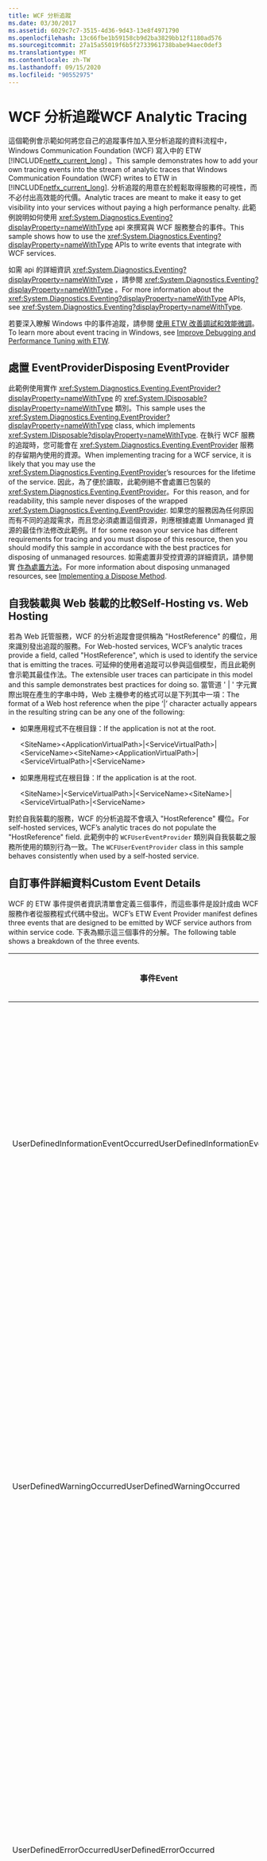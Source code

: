 ```yaml
---
title: WCF 分析追蹤
ms.date: 03/30/2017
ms.assetid: 6029c7c7-3515-4d36-9d43-13e8f4971790
ms.openlocfilehash: 13c66fbe1b59158cb9d2ba3829bb12f1180ad576
ms.sourcegitcommit: 27a15a55019f6b5f2733961738babe94aec0def3
ms.translationtype: MT
ms.contentlocale: zh-TW
ms.lasthandoff: 09/15/2020
ms.locfileid: "90552975"
---
```

# <a name="wcf-analytic-tracing"></a><span data-ttu-id="84030-102">WCF 分析追蹤</span><span class="sxs-lookup"><span data-stu-id="84030-102">WCF Analytic Tracing</span></span>
<span data-ttu-id="84030-103">這個範例會示範如何將您自己的追蹤事件加入至分析追蹤的資料流程中，Windows Communication Foundation (WCF) 寫入中的 ETW [!INCLUDE[netfx_current_long](../../../../includes/netfx-current-long-md.md)] 。</span><span class="sxs-lookup"><span data-stu-id="84030-103">This sample demonstrates how to add your own tracing events into the stream of analytic traces that Windows Communication Foundation (WCF) writes to ETW in [!INCLUDE[netfx_current_long](../../../../includes/netfx-current-long-md.md)].</span></span> <span data-ttu-id="84030-104">分析追蹤的用意在於輕鬆取得服務的可視性，而不必付出高效能的代價。</span><span class="sxs-lookup"><span data-stu-id="84030-104">Analytic traces are meant to make it easy to get visibility into your services without paying a high performance penalty.</span></span> <span data-ttu-id="84030-105">此範例說明如何使用 <xref:System.Diagnostics.Eventing?displayProperty=nameWithType> api 來撰寫與 WCF 服務整合的事件。</span><span class="sxs-lookup"><span data-stu-id="84030-105">This sample shows how to use the <xref:System.Diagnostics.Eventing?displayProperty=nameWithType> APIs to write events that integrate with WCF services.</span></span>  
  
 <span data-ttu-id="84030-106">如需 api 的詳細資訊 <xref:System.Diagnostics.Eventing?displayProperty=nameWithType> ，請參閱 <xref:System.Diagnostics.Eventing?displayProperty=nameWithType> 。</span><span class="sxs-lookup"><span data-stu-id="84030-106">For more information about the <xref:System.Diagnostics.Eventing?displayProperty=nameWithType> APIs, see <xref:System.Diagnostics.Eventing?displayProperty=nameWithType>.</span></span>  
  
 <span data-ttu-id="84030-107">若要深入瞭解 Windows 中的事件追蹤，請參閱 [使用 ETW 改善調試和效能微調](/archive/msdn-magazine/2007/april/event-tracing-improve-debugging-and-performance-tuning-with-etw)。</span><span class="sxs-lookup"><span data-stu-id="84030-107">To learn more about event tracing in Windows, see [Improve Debugging and Performance Tuning with ETW](/archive/msdn-magazine/2007/april/event-tracing-improve-debugging-and-performance-tuning-with-etw).</span></span>  
  
## <a name="disposing-eventprovider"></a><span data-ttu-id="84030-108">處置 EventProvider</span><span class="sxs-lookup"><span data-stu-id="84030-108">Disposing EventProvider</span></span>  
 <span data-ttu-id="84030-109">此範例使用實作 <xref:System.Diagnostics.Eventing.EventProvider?displayProperty=nameWithType> 的 <xref:System.IDisposable?displayProperty=nameWithType> 類別。</span><span class="sxs-lookup"><span data-stu-id="84030-109">This sample uses the <xref:System.Diagnostics.Eventing.EventProvider?displayProperty=nameWithType> class, which implements <xref:System.IDisposable?displayProperty=nameWithType>.</span></span> <span data-ttu-id="84030-110">在執行 WCF 服務的追蹤時，您可能會在 <xref:System.Diagnostics.Eventing.EventProvider> 服務的存留期內使用的資源。</span><span class="sxs-lookup"><span data-stu-id="84030-110">When implementing tracing for a WCF service, it is likely that you may use the <xref:System.Diagnostics.Eventing.EventProvider>’s resources for the lifetime of the service.</span></span> <span data-ttu-id="84030-111">因此，為了便於讀取，此範例絕不會處置已包裝的 <xref:System.Diagnostics.Eventing.EventProvider>。</span><span class="sxs-lookup"><span data-stu-id="84030-111">For this reason, and for readability, this sample never disposes of the wrapped <xref:System.Diagnostics.Eventing.EventProvider>.</span></span> <span data-ttu-id="84030-112">如果您的服務因為任何原因而有不同的追蹤需求，而且您必須處置這個資源，則應根據處置 Unmanaged 資源的最佳作法修改此範例。</span><span class="sxs-lookup"><span data-stu-id="84030-112">If for some reason your service has different requirements for tracing and you must dispose of this resource, then you should modify this sample in accordance with the best practices for disposing of unmanaged resources.</span></span> <span data-ttu-id="84030-113">如需處置非受控資源的詳細資訊，請參閱實 [作為處置方法](../../../standard/garbage-collection/implementing-dispose.md)。</span><span class="sxs-lookup"><span data-stu-id="84030-113">For more information about disposing unmanaged resources, see [Implementing a Dispose Method](../../../standard/garbage-collection/implementing-dispose.md).</span></span>  
  
## <a name="self-hosting-vs-web-hosting"></a><span data-ttu-id="84030-114">自我裝載與 Web 裝載的比較</span><span class="sxs-lookup"><span data-stu-id="84030-114">Self-Hosting vs. Web Hosting</span></span>  
 <span data-ttu-id="84030-115">若為 Web 託管服務，WCF 的分析追蹤會提供稱為 "HostReference" 的欄位，用來識別發出追蹤的服務。</span><span class="sxs-lookup"><span data-stu-id="84030-115">For Web-hosted services, WCF’s analytic traces provide a field, called "HostReference", which is used to identify the service that is emitting the traces.</span></span> <span data-ttu-id="84030-116">可延伸的使用者追蹤可以參與這個模型，而且此範例會示範其最佳作法。</span><span class="sxs-lookup"><span data-stu-id="84030-116">The extensible user traces can participate in this model and this sample demonstrates best practices for doing so.</span></span> <span data-ttu-id="84030-117">當管道 ' &#124; ' 字元實際出現在產生的字串中時，Web 主機參考的格式可以是下列其中一項：</span><span class="sxs-lookup"><span data-stu-id="84030-117">The format of a Web host reference when the pipe ‘&#124;’ character actually appears in the resulting string can be any one of the following:</span></span>  
  
- <span data-ttu-id="84030-118">如果應用程式不在根目錄：</span><span class="sxs-lookup"><span data-stu-id="84030-118">If the application is not at the root.</span></span>  
  
     <span data-ttu-id="84030-119">\<SiteName>\<ApplicationVirtualPath>&#124;\<ServiceVirtualPath>&#124;\<ServiceName></span><span class="sxs-lookup"><span data-stu-id="84030-119">\<SiteName>\<ApplicationVirtualPath>&#124;\<ServiceVirtualPath>&#124;\<ServiceName></span></span>  
  
- <span data-ttu-id="84030-120">如果應用程式在根目錄：</span><span class="sxs-lookup"><span data-stu-id="84030-120">If the application is at the root.</span></span>  
  
     <span data-ttu-id="84030-121">\<SiteName>&#124;\<ServiceVirtualPath>&#124;\<ServiceName></span><span class="sxs-lookup"><span data-stu-id="84030-121">\<SiteName>&#124;\<ServiceVirtualPath>&#124;\<ServiceName></span></span>  
  
 <span data-ttu-id="84030-122">對於自我裝載的服務，WCF 的分析追蹤不會填入 "HostReference" 欄位。</span><span class="sxs-lookup"><span data-stu-id="84030-122">For self-hosted services, WCF’s analytic traces do not populate the "HostReference" field.</span></span> <span data-ttu-id="84030-123">此範例中的 `WCFUserEventProvider` 類別與自我裝載之服務所使用的類別行為一致。</span><span class="sxs-lookup"><span data-stu-id="84030-123">The `WCFUserEventProvider` class in this sample behaves consistently when used by a self-hosted service.</span></span>  
  
## <a name="custom-event-details"></a><span data-ttu-id="84030-124">自訂事件詳細資料</span><span class="sxs-lookup"><span data-stu-id="84030-124">Custom Event Details</span></span>  
 <span data-ttu-id="84030-125">WCF 的 ETW 事件提供者資訊清單會定義三個事件，而這些事件是設計成由 WCF 服務作者從服務程式代碼中發出。</span><span class="sxs-lookup"><span data-stu-id="84030-125">WCF’s ETW Event Provider manifest defines three events that are designed to be emitted by WCF service authors from within service code.</span></span> <span data-ttu-id="84030-126">下表為顯示這三個事件的分解。</span><span class="sxs-lookup"><span data-stu-id="84030-126">The following table shows a breakdown of the three events.</span></span>  
  
|<span data-ttu-id="84030-127">事件</span><span class="sxs-lookup"><span data-stu-id="84030-127">Event</span></span>|<span data-ttu-id="84030-128">描述</span><span class="sxs-lookup"><span data-stu-id="84030-128">Description</span></span>|<span data-ttu-id="84030-129">事件識別碼</span><span class="sxs-lookup"><span data-stu-id="84030-129">Event ID</span></span>|  
|-----------|-----------------|--------------|  
|<span data-ttu-id="84030-130">UserDefinedInformationEventOccurred</span><span class="sxs-lookup"><span data-stu-id="84030-130">UserDefinedInformationEventOccurred</span></span>|<span data-ttu-id="84030-131">在服務中發生需要注意但不是問題的事件，發出此事件。</span><span class="sxs-lookup"><span data-stu-id="84030-131">Emit this event when something of note happens in your service that is not a problem.</span></span> <span data-ttu-id="84030-132">例如，您可能會在成功呼叫資料庫之後發出事件。</span><span class="sxs-lookup"><span data-stu-id="84030-132">For example, you might emit an event after successfully making a call to a database.</span></span>|<span data-ttu-id="84030-133">301</span><span class="sxs-lookup"><span data-stu-id="84030-133">301</span></span>|  
|<span data-ttu-id="84030-134">UserDefinedWarningOccurred</span><span class="sxs-lookup"><span data-stu-id="84030-134">UserDefinedWarningOccurred</span></span>|<span data-ttu-id="84030-135">發生未來可能導致失敗的問題時，發出此事件。</span><span class="sxs-lookup"><span data-stu-id="84030-135">Emit this event when a problem occurs that may result in a failure in the future.</span></span> <span data-ttu-id="84030-136">例如，當資料庫的呼叫失敗，但您能夠透過恢復成多餘的資料存放區來復原時，您可能會發出警告事件。</span><span class="sxs-lookup"><span data-stu-id="84030-136">For example, you may emit a warning event when a call to a database fails but you were able to recover by falling back to a redundant data store.</span></span>|<span data-ttu-id="84030-137">302</span><span class="sxs-lookup"><span data-stu-id="84030-137">302</span></span>|  
|<span data-ttu-id="84030-138">UserDefinedErrorOccurred</span><span class="sxs-lookup"><span data-stu-id="84030-138">UserDefinedErrorOccurred</span></span>|<span data-ttu-id="84030-139">當您的服務無法如預期運作時，發出此事件。</span><span class="sxs-lookup"><span data-stu-id="84030-139">Emit this event when your service fails to behave as expected.</span></span> <span data-ttu-id="84030-140">例如，如果資料庫的呼叫失敗，而且您無法從其他地方擷取資料，您可能會發出事件。</span><span class="sxs-lookup"><span data-stu-id="84030-140">For example, you might emit an event if a call to a database fails and you could not retrieve the data from elsewhere.</span></span>|<span data-ttu-id="84030-141">303</span><span class="sxs-lookup"><span data-stu-id="84030-141">303</span></span>|  
  
#### <a name="to-use-this-sample"></a><span data-ttu-id="84030-142">若要使用這個範例</span><span class="sxs-lookup"><span data-stu-id="84030-142">To use this sample</span></span>  
  
1. <span data-ttu-id="84030-143">使用 Visual Studio 2012，開啟 WCFAnalyticTracingExtensibility .sln 方案檔。</span><span class="sxs-lookup"><span data-stu-id="84030-143">Using Visual Studio 2012, open the WCFAnalyticTracingExtensibility.sln solution file.</span></span>  
  
2. <span data-ttu-id="84030-144">若要建置此方案，請按 CTRL+SHIFT+B。</span><span class="sxs-lookup"><span data-stu-id="84030-144">To build the solution, press CTRL+SHIFT+B.</span></span>  
  
3. <span data-ttu-id="84030-145">若要執行此方案，請按下 CTRL+F5。</span><span class="sxs-lookup"><span data-stu-id="84030-145">To run the solution, press CTRL+F5.</span></span>  
  
     <span data-ttu-id="84030-146">在網頁瀏覽器中，按一下 [ **計算機**]。</span><span class="sxs-lookup"><span data-stu-id="84030-146">In the Web browser, click **Calculator.svc**.</span></span> <span data-ttu-id="84030-147">服務的 WSDL 文件 URI 應該會出現在瀏覽器中。</span><span class="sxs-lookup"><span data-stu-id="84030-147">The URI of the WSDL document for the service should appear in the browser.</span></span> <span data-ttu-id="84030-148">請複製該 URI。</span><span class="sxs-lookup"><span data-stu-id="84030-148">Copy that URI.</span></span>  
  
4. <span data-ttu-id="84030-149"> ( # A0) 中執行 WCF 測試用戶端。</span><span class="sxs-lookup"><span data-stu-id="84030-149">Run the WCF test client (WcfTestClient.exe).</span></span>  
  
     <span data-ttu-id="84030-150">WCF 測試用戶端 ( # A0) 位於 `\<Visual Studio 2012 Install Dir>\Common7\IDE\WcfTestClient.exe` 。</span><span class="sxs-lookup"><span data-stu-id="84030-150">The WCF test client (WcfTestClient.exe) is located at `\<Visual Studio 2012 Install Dir>\Common7\IDE\WcfTestClient.exe`.</span></span> <span data-ttu-id="84030-151">預設的 Visual Studio 2012 安裝目錄是 `C:\Program Files\Microsoft Visual Studio 10.0` 。</span><span class="sxs-lookup"><span data-stu-id="84030-151">The default Visual Studio 2012 install dir is `C:\Program Files\Microsoft Visual Studio 10.0`.</span></span>  
  
5. <span data-ttu-id="84030-152">在 WCF 測試用戶端 **中，依序選取 [** 檔案] 和 [ **新增服務**] 來加入服務。</span><span class="sxs-lookup"><span data-stu-id="84030-152">Within the WCF test client, add the service by selecting **File**, and then **Add Service**.</span></span>  
  
     <span data-ttu-id="84030-153">在輸入方塊中加入端點位址。</span><span class="sxs-lookup"><span data-stu-id="84030-153">Add the endpoint address in the input box.</span></span>  
  
6. <span data-ttu-id="84030-154">按一下 **[確定]** 關閉對話方塊。</span><span class="sxs-lookup"><span data-stu-id="84030-154">Click **OK** to close the dialog.</span></span>  
  
     <span data-ttu-id="84030-155">ICalculator 服務會新增至 [ **我的服務專案**] 下的左窗格中。</span><span class="sxs-lookup"><span data-stu-id="84030-155">The ICalculator service is added in the left pane under **My Service Projects**.</span></span>  
  
7. <span data-ttu-id="84030-156">開啟 [事件檢視器] 應用程式。</span><span class="sxs-lookup"><span data-stu-id="84030-156">Open the Event Viewer application.</span></span>  
  
     <span data-ttu-id="84030-157">在叫用服務之前，請先開始事件檢視器，並確定事件記錄檔正在接聽從 WCF 服務發出的追蹤事件。</span><span class="sxs-lookup"><span data-stu-id="84030-157">Before invoking the service, start Event Viewer and ensure that the event log is listening for tracking events emitted from the WCF service.</span></span>  
  
8. <span data-ttu-id="84030-158">從 [ **開始** ] 功能表選取 [系統 **管理工具**]，然後 **事件檢視器**]。</span><span class="sxs-lookup"><span data-stu-id="84030-158">From the **Start** menu, select **Administrative Tools**, and then **Event Viewer**.</span></span> <span data-ttu-id="84030-159">啟用 **分析** 和 **調試** 記錄。</span><span class="sxs-lookup"><span data-stu-id="84030-159">Enable the **Analytic** and **Debug** logs.</span></span>  
  
9. <span data-ttu-id="84030-160">在事件檢視器的樹狀檢視中，流覽至 [ **事件檢視器**]、[ **應用程式及服務記錄**檔]、[ **Microsoft**]、[ **Windows**]、[ **應用程式伺服器應用程式**]。</span><span class="sxs-lookup"><span data-stu-id="84030-160">In the tree view in Event Viewer, navigate to **Event Viewer**, **Applications and Services Logs**, **Microsoft**, **Windows**, and then **Application Server-Applications**.</span></span> <span data-ttu-id="84030-161">以滑鼠右鍵按一下 [ **應用程式伺服器-應用程式**]，選取 [ **View**]，然後 **顯示分析和偵錯工具記錄**。</span><span class="sxs-lookup"><span data-stu-id="84030-161">Right-click **Application Server-Applications**, select **View**, and then **Show Analytic and Debug Logs**.</span></span>  
  
     <span data-ttu-id="84030-162">確定已核取 [ **顯示分析和偵錯工具記錄** 檔] 選項。</span><span class="sxs-lookup"><span data-stu-id="84030-162">Ensure that the **Show Analytic and Debug Logs** option is checked.</span></span> <span data-ttu-id="84030-163">啟用 **分析** 記錄檔。</span><span class="sxs-lookup"><span data-stu-id="84030-163">Enable the **Analytic** log.</span></span>  
  
     <span data-ttu-id="84030-164">在事件檢視器的樹狀檢視中，流覽至 [**事件檢視器**]、[**應用程式及服務記錄**檔]、[ **Microsoft**]、[ **Windows**]、[**應用程式伺服器-應用程式**] 和 [**分析**</span><span class="sxs-lookup"><span data-stu-id="84030-164">In the tree view in Event Viewer, navigate to **Event Viewer**, **Applications and Services Logs**, **Microsoft**, **Windows**, **Application Server-Applications**, and then **Analytic**.</span></span> <span data-ttu-id="84030-165">以滑鼠右鍵按一下 [ **分析** ]，然後選取 [ **啟用記錄**]。</span><span class="sxs-lookup"><span data-stu-id="84030-165">Right-click **Analytic** and select **Enable Log**.</span></span>  
  
10. <span data-ttu-id="84030-166">使用 WCF 測試用戶端測試此服務。</span><span class="sxs-lookup"><span data-stu-id="84030-166">Test the service using the WCF Test Client.</span></span>  
  
    1. <span data-ttu-id="84030-167">在 WCF 測試用戶端中，按兩下 [ICalculator 服務] 節點底下的 [ \*\*加入] ( # B1 \*\* 。</span><span class="sxs-lookup"><span data-stu-id="84030-167">In the WCF Test Client, double-click **Add()** under the ICalculator service node.</span></span>  
  
         <span data-ttu-id="84030-168">**Add ( # B1**方法會出現在右窗格中，其中包含兩個參數。</span><span class="sxs-lookup"><span data-stu-id="84030-168">The **Add()** method appears in the right pane with two parameters.</span></span>  
  
    2. <span data-ttu-id="84030-169">輸入 2 供第一個參數使用，並輸入 3 供第二個參數使用。</span><span class="sxs-lookup"><span data-stu-id="84030-169">Type in 2 for the first parameter and 3 for the second parameter.</span></span>  
  
    3. <span data-ttu-id="84030-170">按一下 **[** 叫用] 以叫用方法。</span><span class="sxs-lookup"><span data-stu-id="84030-170">Click **Invoke** to invoke the method.</span></span>  
  
11. <span data-ttu-id="84030-171">移至您已經開啟的 **事件檢視器** 視窗。</span><span class="sxs-lookup"><span data-stu-id="84030-171">Go to the **Event Viewer** window that you have already opened.</span></span> <span data-ttu-id="84030-172">流覽至 **事件檢視器**、 **應用程式和服務記錄**檔、 **Microsoft**、 **Windows**、 **應用程式伺服器-應用程式**。</span><span class="sxs-lookup"><span data-stu-id="84030-172">Navigate to **Event Viewer**, **Applications and Services Logs**, **Microsoft**, **Windows**, **Application Server-Applications**.</span></span>  
  
12. <span data-ttu-id="84030-173">以滑鼠右鍵按一下 [ **分析** ] 節點， **然後選取 [** 重新整理]。</span><span class="sxs-lookup"><span data-stu-id="84030-173">Right-click the **Analytic** node and select **Refresh**.</span></span>  
  
     <span data-ttu-id="84030-174">這些事件會出現在右窗格中。</span><span class="sxs-lookup"><span data-stu-id="84030-174">The events appear in the right pane.</span></span>  
  
13. <span data-ttu-id="84030-175">找出識別碼為 303 的事件，然後按兩下它即可開啟並檢查其內容。</span><span class="sxs-lookup"><span data-stu-id="84030-175">Locate the event with the ID of 303 and double-click it to open it up and inspect its contents.</span></span>  
  
     <span data-ttu-id="84030-176">此事件是由 `Add()` ICalculator 服務的方法發出，且承載等於 "2 + 3 = 5"。</span><span class="sxs-lookup"><span data-stu-id="84030-176">This event was emitted by the `Add()` method of the ICalculator service and has a payload equal to "2+3=5".</span></span>  
  
#### <a name="to-clean-up-optional"></a><span data-ttu-id="84030-177">若要清除 (選擇性)</span><span class="sxs-lookup"><span data-stu-id="84030-177">To clean up (Optional)</span></span>  
  
1. <span data-ttu-id="84030-178">開啟 [事件檢視器]。</span><span class="sxs-lookup"><span data-stu-id="84030-178">Open **Event Viewer**.</span></span>  
  
2. <span data-ttu-id="84030-179">流覽至 **事件檢視器**、 **應用程式和服務記錄**檔、 **Microsoft**、 **Windows**，然後流覽至 **應用程式伺服器應用程式**。</span><span class="sxs-lookup"><span data-stu-id="84030-179">Navigate to **Event Viewer**, **Applications and Services Logs**, **Microsoft**, **Windows**, and then **Application-Server-Applications**.</span></span> <span data-ttu-id="84030-180">以滑鼠右鍵按一下 [ **分析** ]，然後選取 [ **停用記錄**]。</span><span class="sxs-lookup"><span data-stu-id="84030-180">Right-click **Analytic** and select **Disable Log**.</span></span>  
  
3. <span data-ttu-id="84030-181">流覽至 **事件檢視器**、 **應用程式和服務記錄**檔、 **Microsoft**、 **Windows**、 **應用程式伺服器應用程式**，然後進行 **分析**。</span><span class="sxs-lookup"><span data-stu-id="84030-181">Navigate to **Event Viewer**, **Applications and Services Logs**, **Microsoft**, **Windows**, **Application-Server-Applications**, and then **Analytic**.</span></span> <span data-ttu-id="84030-182">以滑鼠右鍵按一下 [ **分析** ]，然後選取 [ **清除記錄**檔]。</span><span class="sxs-lookup"><span data-stu-id="84030-182">Right-click **Analytic** and select **Clear Log**.</span></span>  
  
4. <span data-ttu-id="84030-183">按一下 [ **清除** ] 以清除事件。</span><span class="sxs-lookup"><span data-stu-id="84030-183">Click **Clear** to clear the events.</span></span>  
  
## <a name="known-issue"></a><span data-ttu-id="84030-184">已知問題</span><span class="sxs-lookup"><span data-stu-id="84030-184">Known Issue</span></span>  
 <span data-ttu-id="84030-185">**事件檢視器**中有一個已知的問題，可能無法解碼 ETW 事件。</span><span class="sxs-lookup"><span data-stu-id="84030-185">There is a known issue in the **Event Viewer** where it may fail to decode ETW events.</span></span> <span data-ttu-id="84030-186">您可能會看到一則錯誤訊息，指出：「 \<id> 找不到來自來源 Microsoft Windows-應用程式的事件識別碼描述。</span><span class="sxs-lookup"><span data-stu-id="84030-186">You may see an error message that says: "The description for Event ID \<id> from source Microsoft-Windows-Application Server-Applications cannot be found.</span></span> <span data-ttu-id="84030-187">可能是引發此事件的元件未安裝在您的本機電腦上，或安裝已損毀。</span><span class="sxs-lookup"><span data-stu-id="84030-187">Either the component that raises this event is not installed on your local computer or the installation is corrupted.</span></span> <span data-ttu-id="84030-188">您可以在本機電腦上安裝或修復元件。」</span><span class="sxs-lookup"><span data-stu-id="84030-188">You can install or repair the component on the local computer."</span></span> <span data-ttu-id="84030-189">如果您遇到這個錯誤，請 **從 [** **動作** ] 功能表中選取 [重新整理]。</span><span class="sxs-lookup"><span data-stu-id="84030-189">If you encounter this error, select **Refresh** from the **Actions** menu.</span></span> <span data-ttu-id="84030-190">接著，事件應該就會正確解碼。</span><span class="sxs-lookup"><span data-stu-id="84030-190">The event should then decode properly.</span></span>  
  
> [!IMPORTANT]
> <span data-ttu-id="84030-191">這些範例可能已安裝在您的電腦上。</span><span class="sxs-lookup"><span data-stu-id="84030-191">The samples may already be installed on your computer.</span></span> <span data-ttu-id="84030-192">請先檢查下列 (預設) 目錄，然後再繼續。</span><span class="sxs-lookup"><span data-stu-id="84030-192">Check for the following (default) directory before continuing.</span></span>  
>
> `<InstallDrive>:\WF_WCF_Samples`  
>
> <span data-ttu-id="84030-193">如果此目錄不存在，請移至 [Windows Communication Foundation (wcf) 並 Windows Workflow Foundation (適用于) 4 的 WF .NET Framework 範例](https://www.microsoft.com/download/details.aspx?id=21459) 下載所有 WINDOWS COMMUNICATION FOUNDATION 的 wcf (和 [!INCLUDE[wf1](../../../../includes/wf1-md.md)] 範例。</span><span class="sxs-lookup"><span data-stu-id="84030-193">If this directory does not exist, go to [Windows Communication Foundation (WCF) and Windows Workflow Foundation (WF) Samples for .NET Framework 4](https://www.microsoft.com/download/details.aspx?id=21459) to download all Windows Communication Foundation (WCF) and [!INCLUDE[wf1](../../../../includes/wf1-md.md)] samples.</span></span> <span data-ttu-id="84030-194">此範例位於下列目錄。</span><span class="sxs-lookup"><span data-stu-id="84030-194">This sample is located in the following directory.</span></span>  
>
> `<InstallDrive>:\WF_WCF_Samples\WCF\Basic\Management\ETWTrace`  
  
## <a name="see-also"></a><span data-ttu-id="84030-195">另請參閱</span><span class="sxs-lookup"><span data-stu-id="84030-195">See also</span></span>

- <span data-ttu-id="84030-196">[AppFabric 監控範例](/previous-versions/appfabric/ff383407(v=azure.10))</span><span class="sxs-lookup"><span data-stu-id="84030-196">[AppFabric Monitoring Samples](/previous-versions/appfabric/ff383407(v=azure.10))</span></span>

